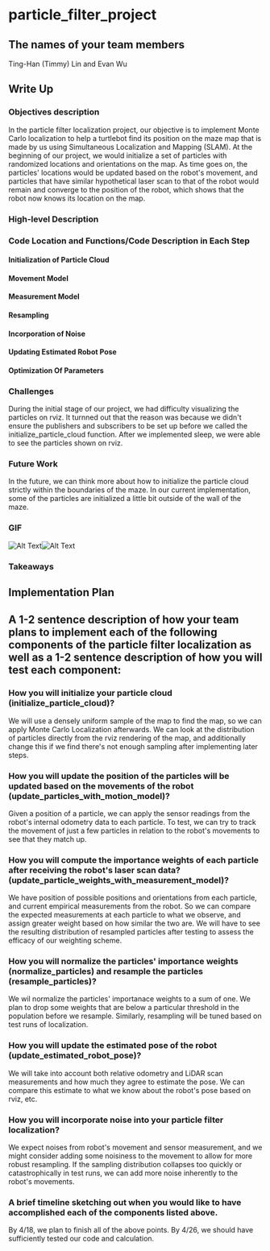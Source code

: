 # particle_filter_project

## The names of your team members
Ting-Han (Timmy) Lin and Evan Wu

## Write Up

### Objectives description
In the particle filter localization project, our objective is to implement Monte Carlo localization to help a turtlebot find its position on the maze map that is made by us using Simultaneous Localization and Mapping (SLAM). At the beginning of our project, we would initialize a set of particles with randomized locations and orientations on the map. As time goes on, the particles' locations would be updated based on the robot's movement, and particles that have similar hypothetical laser scan to that of the robot would remain and converge to the position of the robot, which shows that the robot now knows its location on the map.

### High-level Description
### Code Location and Functions/Code Description in Each Step
#### Initialization of Particle Cloud
#### Movement Model
#### Measurement Model
#### Resampling
#### Incorporation of Noise
#### Updating Estimated Robot Pose
#### Optimization Of Parameters

### Challenges
During the initial stage of our project, we had difficulty visualizing the particles on rviz. It turnned out that the reason was because we didn't ensure the publishers and subscribers to be set up before we called the initialize_particle_cloud function. After we implemented sleep, we were able to see the particles shown on rviz.

### Future Work 
In the future, we can think more about how to initialize the particle cloud strictly within the boundaries of the maze. In our current implementation, some of the particles are initialized a little bit outside of the wall of the maze.

### GIF
  ![Alt Text](particle-filter.GIF)![Alt Text](particle-filter2.GIF)

### Takeaways

## Implementation Plan
## A 1-2 sentence description of how your team plans to implement each of the following components of the particle filter localization as well as a 1-2 sentence description of how you will test each component:
 
### How you will initialize your particle cloud (initialize_particle_cloud)?
We will use a densely uniform sample of the map to find the map, so we can apply Monte Carlo Localization afterwards. We can look at the distribution of particles directly from the rviz rendering of the map, and additionally change this if we find there's not enough sampling after implementing later steps. 

### How you will update the position of the particles will be updated based on the movements of the robot (update_particles_with_motion_model)?
Given a position of a particle, we can apply the sensor readings from the robot's internal odometry data to each particle. To test, we can try to track the movement of just a few particles in relation to the robot's movements to see that they match up. 

### How you will compute the importance weights of each particle after receiving the robot's laser scan data?(update_particle_weights_with_measurement_model)?
We have position of possible positions and orientations from each particle, and current empirical measurements from the robot. So we can compare the expected measurements at each particle to what we observe, and assign greater weight based on how similar the two are. We will have to see the resulting distribution of resampled particles after testing to assess the efficacy of our weighting scheme. 

### How you will normalize the particles' importance weights (normalize_particles) and resample the particles (resample_particles)?
We wil normalize the particles' importanace weights to a sum of one. We plan to drop some weights that are below a particular threshold in the population before we resample. Similarly, resampling will be tuned based on test runs of localization. 

### How you will update the estimated pose of the robot (update_estimated_robot_pose)?
We will take into account both relative odometry and LiDAR scan measurements and how much they agree to estimate the pose. We can compare this estimate to what we know about the robot's pose based on rviz, etc. 

### How you will incorporate noise into your particle filter localization?
We expect noises from robot's movement and sensor measurement, and we might consider adding some noisiness to the movement to allow for more robust resampling. If the sampling distribution collapses too quickly or catastrophically in test runs, we can add more noise inherently to the robot's movements. 

### A brief timeline sketching out when you would like to have accomplished each of the components listed above.
By 4/18, we plan to finish all of the above points. By 4/26, we should have sufficiently tested our code and calculation.
